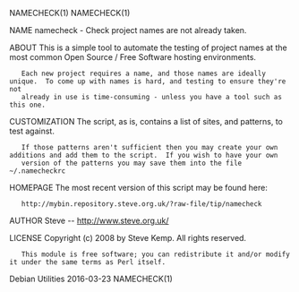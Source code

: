 NAMECHECK(1)                                                                                                                          NAMECHECK(1)

NAME
       namecheck - Check project names are not already taken.

ABOUT
       This is a simple tool to automate the testing of project names at the most common Open Source / Free Software hosting environments.

       Each new project requires a name, and those names are ideally unique.  To come up with names is hard, and testing to ensure they're not
       already in use is time-consuming - unless you have a tool such as this one.

CUSTOMIZATION
       The script, as is, contains a list of sites, and patterns, to test against.

       If those patterns aren't sufficient then you may create your own additions and add them to the script.  If you wish to have your own
       version of the patterns you may save them into the file ~/.namecheckrc

HOMEPAGE
       The most recent version of this script may be found here:

       http://mybin.repository.steve.org.uk/?raw-file/tip/namecheck

AUTHOR
       Steve -- http://www.steve.org.uk/

LICENSE
       Copyright (c) 2008 by Steve Kemp.  All rights reserved.

       This module is free software; you can redistribute it and/or modify it under the same terms as Perl itself.

Debian Utilities                                                    2016-03-23                                                        NAMECHECK(1)
